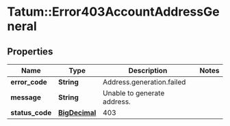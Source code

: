 # Tatum::Error403AccountAddressGeneral

## Properties
Name | Type | Description | Notes
------------ | ------------- | ------------- | -------------
**error_code** | **String** | Address.generation.failed | 
**message** | **String** | Unable to generate address. | 
**status_code** | [**BigDecimal**](BigDecimal.md) | 403 | 

